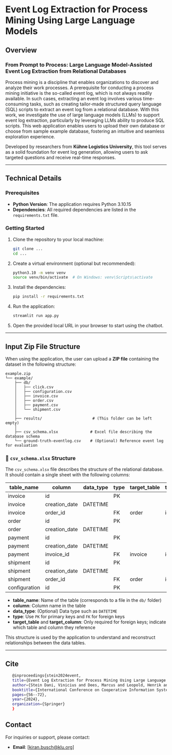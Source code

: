
# Event Log Extraction for Process Mining Using Large Language Models

## Overview

### From Prompt to Process: Large Language Model-Assisted Event Log Extraction from Relational Databases

Process mining is a discipline that enables organizations to discover and analyze their work processes. A prerequisite for conducting a process mining initiative is the so-called event log, which is not always readily available. In such cases, extracting an event log involves various time-consuming tasks, such as creating tailor-made structured query language (SQL) scripts to extract an event log from a relational database. With this work, we investigate the use of large language models (LLMs) to support event log extraction, particularly by leveraging LLMs ability to produce SQL scripts.
This web application enables users to upload their own database or choose from sample example database, fostering an intuitive and seamless exploration experience.

Developed by researchers from <strong>Kühne Logistics University</strong>, this tool serves as a solid foundation for event log generation, allowing users to ask targeted questions and receive real-time responses.

---

## Technical Details

### Prerequisites

- **Python Version**: The application requires Python 3.10.15
- **Dependencies**: All required dependencies are listed in the `requirements.txt` file.

### Getting Started

1. Clone the repository to your local machine:
   ```bash
   git clone ...
   cd ...
   ```

2. Create a virtual environment (optional but recommended):
   ```bash
   python3.10 -m venv venv
   source venv/bin/activate  # On Windows: venv\Scripts\activate
   ```

3. Install the dependencies:
   ```bash
   pip install -r requirements.txt
   ```

4. Run the application:
   ```bash
   streamlit run app.py
   ```

5. Open the provided local URL in your browser to start using the chatbot.

---

## Input Zip File Structure

When using the application, the user can upload a **ZIP file** containing the dataset in the following structure:

```
example.zip
└── example/
    ├── db/
    │   ├── click.csv
    │   ├── configuration.csv
    │   ├── invoice.csv
    │   ├── order.csv
    │   ├── payment.csv
    │   └── shipment.csv
    │
    ├── results/                      # (This folder can be left empty)
    │
    ├── csv_schema.xlsx              # Excel file describing the database schema
    └── ground-truth-eventlog.csv    # (Optional) Reference event log for evaluation
```

### 📄 `csv_schema.xlsx` Structure

The `csv_schema.xlsx` file describes the structure of the relational database. It should contain a single sheet with the following columns:

| table_name   | column         | data_type | type | target_table | target_column |
|--------------|----------------|-----------|------|---------------|----------------|
| invoice      | id             |           | PK   |               |                |
| invoice      | creation_date  | DATETIME  |      |               |                |
| invoice      | order_id       |           | FK   | order         | id             |
| order        | id             |           | PK   |               |                |
| order        | creation_date  | DATETIME  |      |               |                |
| payment      | id             |           | PK   |               |                |
| payment      | creation_date  | DATETIME  |      |               |                |
| payment      | invoice_id     |           | FK   | invoice       | id             |
| shipment     | id             |           | PK   |               |                |
| shipment     | creation_date  | DATETIME  |      |               |                |
| shipment     | order_id       |           | FK   | order         | id             |
| configuration| id             |           | PK   |               |                |

- **table_name**: Name of the table (corresponds to a file in the `db/` folder)
- **column**: Column name in the table
- **data_type**: (Optional) Data type such as `DATETIME`
- **type**: Use `PK` for primary keys and `FK` for foreign keys
- **target_table** and **target_column**: Only required for foreign keys; indicate which table and column they reference

This structure is used by the application to understand and reconstruct relationships between the data tables.

---

## Cite
```bash
   @inproceedings{stein2024event,
   title={Event Log Extraction for Process Mining Using Large Language Models},
   author={Stein Dani, Vinicius and Dees, Marcus and Leopold, Henrik and Busch, Kiran and Beerepoot, Iris and van der Werf, Jan Martijn EM and Reijers, Hajo A},
   booktitle={International Conference on Cooperative Information Systems},
   pages={56--72},
   year={2024},
   organization={Springer}
   }
```


## Contact

For inquiries or support, please contact:
- **Email**: [kiran.busch@klu.org]


